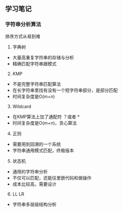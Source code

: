 ## 学习笔记

### 字符串分析算法

排序方式从易到难

1. 字典树  
- 大量高重复字符串的存储与分析
- 精确匹配字符串跟模式

2. KMP  
- 不是完整字符串匹配算法
- 在长字符串里找有没有一个短字符串部分，是部分匹配
- 时间复杂度是O(m+n)

3. Wildcard  
- 在KMP算法上加了通配符 ？或者 *
- 时间复杂度是O(m+n)，贪心算法

4. 正则  
- 需要用到回溯的一个系统
- 字符串通用模式匹配，终极版本

5. 状态机  
- 通用的字符串分析
- 不仅可以匹配，还能往里嵌代码和做操作
- 成本比较高，需要设计

6. LL LR  
- 字符串多层级结构分析
